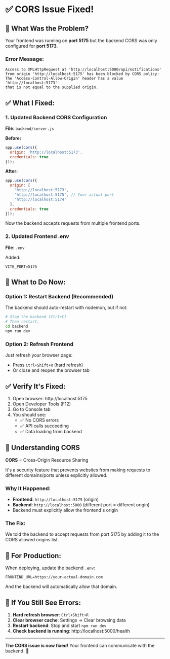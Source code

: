 # ✅ CORS Issue Fixed!

## 🐛 What Was the Problem?

Your frontend was running on **port 5175** but the backend CORS was only configured for **port 5173**.

### Error Message:
```
Access to XMLHttpRequest at 'http://localhost:5000/api/notifications' 
from origin 'http://localhost:5175' has been blocked by CORS policy: 
The 'Access-Control-Allow-Origin' header has a value 'http://localhost:5173' 
that is not equal to the supplied origin.
```

## ✅ What I Fixed:

### 1. Updated Backend CORS Configuration
**File**: `backend/server.js`

**Before:**
```javascript
app.use(cors({
  origin: 'http://localhost:5173',
  credentials: true
}));
```

**After:**
```javascript
app.use(cors({
  origin: [
    'http://localhost:5173',
    'http://localhost:5175', // Your actual port
    'http://localhost:5174'
  ],
  credentials: true
}));
```

Now the backend accepts requests from multiple frontend ports.

### 2. Updated Frontend .env
**File**: `.env`

Added:
```env
VITE_PORT=5175
```

## 🔄 What to Do Now:

### Option 1: Restart Backend (Recommended)
The backend should auto-restart with nodemon, but if not:

```bash
# Stop the backend (Ctrl+C)
# Then restart:
cd backend
npm run dev
```

### Option 2: Refresh Frontend
Just refresh your browser page:
- Press `Ctrl+Shift+R` (hard refresh)
- Or close and reopen the browser tab

## ✅ Verify It's Fixed:

1. Open browser: http://localhost:5175
2. Open Developer Tools (F12)
3. Go to Console tab
4. You should see:
   - ✅ No CORS errors
   - ✅ API calls succeeding
   - ✅ Data loading from backend

## 📝 Understanding CORS

**CORS** = Cross-Origin Resource Sharing

It's a security feature that prevents websites from making requests to different domains/ports unless explicitly allowed.

### Why It Happened:
- **Frontend**: `http://localhost:5175` (origin)
- **Backend**: `http://localhost:5000` (different port = different origin)
- Backend must explicitly allow the frontend's origin

### The Fix:
We told the backend to accept requests from port 5175 by adding it to the CORS allowed origins list.

## 🎯 For Production:

When deploying, update the backend `.env`:

```env
FRONTEND_URL=https://your-actual-domain.com
```

And the backend will automatically allow that domain.

## 🔧 If You Still See Errors:

1. **Hard refresh browser**: `Ctrl+Shift+R`
2. **Clear browser cache**: Settings → Clear browsing data
3. **Restart backend**: Stop and start `npm run dev`
4. **Check backend is running**: http://localhost:5000/health

---

**The CORS issue is now fixed!** Your frontend can communicate with the backend. 🎉
